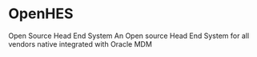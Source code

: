# OpenHES
Open Source Head End System
An Open source Head End System for all vendors native integrated with Oracle MDM
